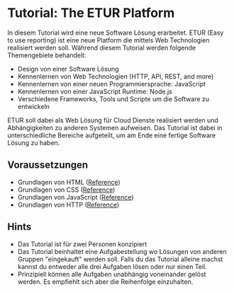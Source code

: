 # Tutorial: The ETUR Platform

In diesem Tutorial wird eine neue Software Lösung erarbeitet. ETUR (Easy to use reporting) ist eine neue Platform die mittels Web Technologien realisiert werden soll. Während diesem Tutorial werden folgende Themengebiete behandelt:

- Design von einer Software Lösung
- Kennenlernen von Web Technologien (HTTP, API, REST, and more)
- Kennenlernen von einer neuen Programmiersprache: JavaScript
- Kennenlernen von einer JavaScript Runtime: Node.js
- Verschiedene Frameworks, Tools und Scripte um die Software zu entwickeln

ETUR soll dabei als Web Lösung für Cloud Dienste realisiert werden und Abhängigkeiten zu anderen Systemen aufweisen. Das Tutorial ist dabei in unterschiedliche Bereiche aufgeteilt, um am Ende eine fertige Software Lösung zu haben.

## Voraussetzungen

- Grundlagen von HTML ([Reference](../../reference/html/01-html.md))
- Grundlagen von CSS ([Reference](../../reference/css/01-css.md))
- Grundlagen von JavaScript ([Reference](../../reference/javascript/01-variables.md))
- Grundlagen von HTTP ([Reference](../../reference/http/01-http.md))

## Hints

- Das Tutorial ist für zwei Personen konzipiert
- Das Tutorial beinhaltet eine Aufgabestellung wo Lösungen von anderen Gruppen "eingekauft" werden soll. Falls du das Tutorial alleine machst kannst du entweder alle drei Aufgaben lösen oder nur einen Teil.
- Prinzipiell können alle Aufgaben unabhängig voneinander gelöst werden. Es empfiehlt sich aber die Reihenfolge einzuhalten.
